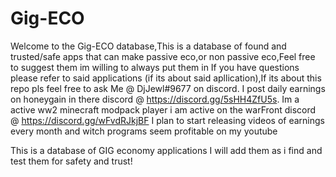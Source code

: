 # Gig-ECO
Welcome to the Gig-ECO database,This is a database of found and trusted/safe apps that can make passive eco,or non passive eco,Feel free to suggest them im willing to always put them in
If you have questions please refer to said applications (if its about said apllication),If its about this repo pls feel free to ask Me @ DjJewl#9677 on discord.
I post daily earnings on honeygain in there discord @ https://discord.gg/5sHH4ZfU5s.
Im a active ww2 minecraft modpack player i am active on the warFront discord @ https://discord.gg/wFvdRJkjBF
I plan to start releasing videos of earnings every month and witch programs seem profitable on my youtube 


This is a database of GIG economy applications I will add them as i find and test them for safety and trust!

